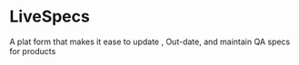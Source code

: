 # LiveSpecs
A plat form that makes it ease to update , Out-date, and  maintain QA specs for products 
